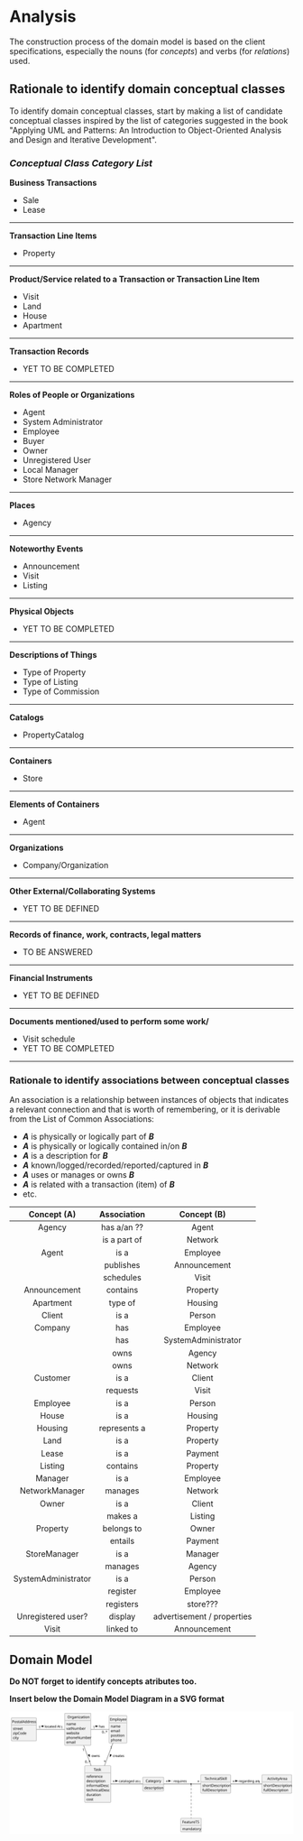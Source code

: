 # Analysis

The construction process of the domain model is based on the client specifications, especially the nouns (for _concepts_) and verbs (for _relations_) used. 

## Rationale to identify domain conceptual classes ##
To identify domain conceptual classes, start by making a list of candidate conceptual classes inspired by the list of categories suggested in the book "Applying UML and Patterns: An Introduction to Object-Oriented Analysis and Design and Iterative Development". 


### _Conceptual Class Category List_ ###

**Business Transactions**

* Sale
* Lease

---

**Transaction Line Items**
* Property


---

**Product/Service related to a Transaction or Transaction Line Item**

* Visit
* Land
* House
* Apartment

---

**Transaction Records**

 
* YET TO BE COMPLETED

---  


**Roles of People or Organizations**

* Agent
* System Administrator
* Employee
* Buyer
* Owner
* Unregistered User
* Local Manager
* Store Network Manager


---


**Places**

* Agency

---

**Noteworthy Events**

* Announcement
* Visit
* Listing

---


**Physical Objects**

* YET TO BE COMPLETED
---


**Descriptions of Things**

* Type of Property
* Type of Listing
* Type of Commission


---


**Catalogs**

*  PropertyCatalog

---


**Containers**

* Store 

---


**Elements of Containers**

* Agent 

---


**Organizations**

*  Company/Organization

---

**Other External/Collaborating Systems**

*  YET TO BE DEFINED


---


**Records of finance, work, contracts, legal matters**

* TO BE ANSWERED

---


**Financial Instruments**

* YET TO BE DEFINED

---


**Documents mentioned/used to perform some work/**

* Visit schedule 
* YET TO BE COMPLETED

---



### **Rationale to identify associations between conceptual classes** ###

An association is a relationship between instances of objects that indicates a relevant connection and that is worth of remembering, or it is derivable from the List of Common Associations: 

+ **_A_** is physically or logically part of **_B_**
+ **_A_** is physically or logically contained in/on **_B_**
+ **_A_** is a description for **_B_**
+ **_A_** known/logged/recorded/reported/captured in **_B_**
+ **_A_** uses or manages or owns **_B_**
+ **_A_** is related with a transaction (item) of **_B_**
+ etc.

|     Concept (A)     | Association  |        Concept (B)         |
|:-------------------:|:------------:|:--------------------------:|
|       Agency        | has a/an ??  |           Agent            |
|                     | is a part of |          Network           |
|        Agent        |     is a     |          Employee          |
|                     |  publishes   |        Announcement        |
|                     |  schedules   |           Visit            |
|    Announcement     |   contains   |          Property          |
|      Apartment      |   type of    |          Housing           |
|       Client        |     is a     |           Person           |
|       Company       |     has      |          Employee          |
|                     |     has      |    SystemAdministrator     |
|                     |     owns     |           Agency           |
|                     |     owns     |          Network           |
|      Customer       |     is a     |           Client           |
|                     |   requests   |           Visit            |
|      Employee       |     is a     |           Person           |
|        House        |     is a     |          Housing           |
|       Housing       | represents a |          Property          |
|        Land         |     is a     |          Property          |
|        Lease        |     is a     |          Payment           |
|       Listing       |   contains   |          Property          |
|       Manager       |     is a     |          Employee          |
|   NetworkManager    |   manages    |          Network           |
|        Owner        |     is a     |           Client           |
|                     |   makes a    |          Listing           |
|      Property       |  belongs to  |           Owner            |
|                     |   entails    |          Payment           |
|    StoreManager     |     is a     |          Manager           |
|                     |   manages    |           Agency           |
| SystemAdministrator |     is a     |           Person           |
|                     |   register   |          Employee          |
|                     |  registers   |          store???          |
| Unregistered user?  |   display    | advertisement / properties |
|        Visit        |  linked to   |        Announcement        |




## Domain Model

**Do NOT forget to identify concepts atributes too.**

**Insert below the Domain Model Diagram in a SVG format**

![Domain Model](svg/project-domain-model.svg)



